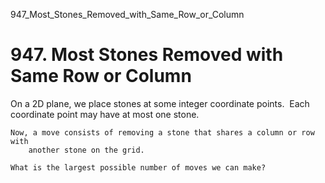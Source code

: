 947_Most_Stones_Removed_with_Same_Row_or_Column
# 947. Most Stones Removed with Same Row or Column

On a 2D plane, we place stones at some integer coordinate points.  Each coordinate point
        may have at most one stone.

    Now, a move consists of removing a stone that shares a column or row with
        another stone on the grid.

    What is the largest possible number of moves we can make?